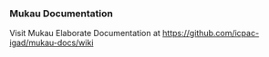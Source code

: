 ### Mukau Documentation

Visit Mukau Elaborate Documentation at https://github.com/icpac-igad/mukau-docs/wiki
